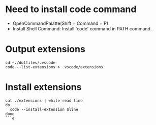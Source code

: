 # Need to install code command

- OpenCommandPalatte(Shift + Command + P)
- Install  Shell Command: Install 'code' command in PATH command.

# Output extensions

```
cd ~./dotfiles/.vscode
code --list-extensions > .vscode/extensions
```

# Install extensions
```
cat ./extensions | while read line
do
  code --install-extension $line
done
```e

